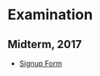 Examination
===========

## Midterm, 2017

* [Signup Form](https://docs.google.com/a/auca.kg/spreadsheets/d/143Wy_bDBEc_4BbtZZsQ9SZ0fEzDzmn5FtqLfnRj39to)
